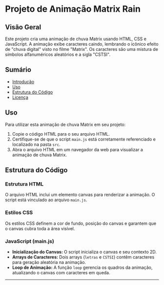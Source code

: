 # Projeto de Animação Matrix Rain

## Visão Geral

Este projeto cria uma animação de chuva Matrix usando HTML, CSS e JavaScript. A animação exibe caracteres caindo, lembrando o icônico efeito de "chuva digital" visto no filme "Matrix". Os caracteres são uma mistura de símbolos alfanuméricos aleatórios e a sigla "CSTSI".

## Sumário

- [Introdução](#projeto-de-animação-matrix-rain)
- [Uso](#uso)
- [Estrutura do Código](#estrutura-do-código)
- [Licença](#licença)

## Uso

Para utilizar esta animação de chuva Matrix em seu projeto:

1. Copie o código HTML para o seu arquivo HTML.
2. Certifique-se de que o script `main.js` está corretamente referenciado e localizado na pasta `src`.
3. Abra o arquivo HTML em um navegador da web para visualizar a animação de chuva Matrix.

## Estrutura do Código

### Estrutura HTML

O arquivo HTML inclui um elemento canvas para renderizar a animação. O script está vinculado ao arquivo `main.js`.

### Estilos CSS

Os estilos CSS definem a cor de fundo, posição do canvas e garantem que o canvas cubra toda a área visível.

### JavaScript (main.js)

- **Inicialização do Canvas:** O script inicializa o canvas e seu contexto 2D.
- **Arrays de Caracteres:** Dois arrays (`letras` e `CSTSI`) contêm caracteres para geração aleatória na animação.
- **Loop de Animação:** A função `loop` gerencia os quadros da animação, atualizando o canvas com caracteres em queda.


---